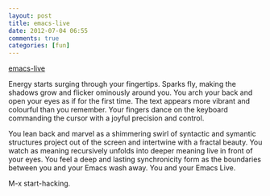 ```yaml
---
layout: post
title: emacs-live
date: 2012-07-04 06:55
comments: true
categories: [fun]
---
```


[emacs-live](https://github.com/overtone/emacs-live)

Energy starts surging through your fingertips. Sparks fly, making
the shadows grow and flicker ominously around you. You arch your
back and open your eyes as if for the first time. The text appears
more vibrant and colourful than you remember. Your fingers dance on
the keyboard commanding the cursor with a joyful precision and
control.

You lean back and marvel as a shimmering swirl of syntactic and
symantic structures project out of the screen and intertwine with a
fractal beauty. You watch as meaning recursively unfolds into deeper
meaning live in front of your eyes. You feel a deep and lasting
synchronicity form as the boundaries between you and your Emacs
wash away. You and your Emacs Live.

M-x start-hacking.
